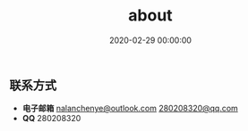 ﻿---
title: about
date: 2020-02-29 00:00:00
type: about
layout: about
---




## 联系方式
* <b>电子邮箱</b>
nalanchenye@outlook.com
280208320@qq.com
* <b>QQ</b>
280208320

